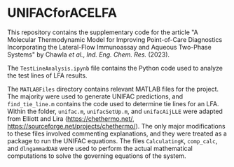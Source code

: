 # UNIFACforACELFA

This repository contains the supplementary code for the article "A Molecular Thermodynamic Model for Improving Point-of-Care Diagnostics Incorporating the Lateral-Flow Immunoassay and Aqueous Two-Phase Systems" by Chawla *et al.*, *Ind. Eng. Chem. Res.* (2023).

The `TestLineAnalysis.ipynb` file contains the Python code used to analyze the test lines of LFA results.

The `MATLABFiles` directory contains relevant MATLAB files for the project. The majority were used to generate UNIFAC predictions, and `find_tie_line.m` contains the code used to determine tie lines for an LFA. Within the folder, `unifac.m`, `unifacSetUp.m`, and `unifacAijLLE` were adapted from Elliott and Lira (https://chethermo.net/, https://sourceforge.net/projects/chethermo/). The only major modifications to these files involved commenting explanations, and they were treated as a package to run the UNIFAC equations. The files `CalculatingK`, `comp_calc`, and `dlngammadDAB` were used to perform the actual mathematical computations to solve the governing equations of the system.